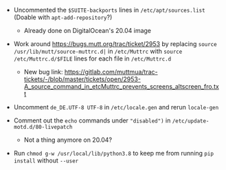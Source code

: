 - Uncommented the `$SUITE-backports` lines in `/etc/apt/sources.list` (Doable
  with `apt-add-repository`?)
    - Already done on DigitalOcean's 20.04 image

- Work around <https://bugs.mutt.org/trac/ticket/2953> by replacing `source
  /usr/lib/mutt/source-muttrc.d|` in `/etc/Muttrc` with `source
  /etc/Muttrc.d/$FILE` lines for each file in `/etc/Muttrc.d`
    - New bug link: <https://gitlab.com/muttmua/trac-tickets/-/blob/master/tickets/open/2953-A_source_command_in_etcMuttrc_prevents_screens_altscreen_fro.txt>

- Uncomment `de_DE.UTF-8 UTF-8` in `/etc/locale.gen` and rerun `locale-gen`

- Comment out the `echo` commands under `"disabled")` in
  `/etc/update-motd.d/80-livepatch`
    - Not a thing anymore on 20.04?

- Run `chmod g-w /usr/local/lib/python3.8` to keep me from running `pip
  install` without `--user`
